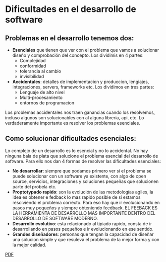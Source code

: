 # Dificultades en el desarrollo de software

## Problemas en el desarrollo tenemos dos:

- **Esenciales** que tienen que ver con el problema que vamos a solucionar diseño y comprobación del concepto. Los dividimis en 4 partes:
    - Complejidad
    - conformidad
    - tolerancia al cambio
    - invisibilidad
- **Accidentales**: detalles de implementacion y produccion, lengiajes, integraciones, servers, frameworks etc. Los dividimos en tres partes:
    - Lenguaje de alto nivel
    - Multi-procesamiento
    - entornos de programacion

Los problemas accidentales nos traen ganancias cuando los resolvemos, incluso algunos son solucionables con al alguna libreria, api, etc. Lo verdaderamente importante es resolver los problemas esenciales.

## Como solucionar dificultades esenciales:

Lo complejo de un desarrollo es lo esencial y no lo accidental. No hay ninguna bala de plata que solucione el problema esencial del desarrollo de software. Para ello nos dan 4 formas de resolver las dificultades esenciales:

- **No desarrollar**: siempre que podamos primero ver si el problema se puede solucionar con un software ya existente, con algo de open source, servicios, integraciones y soluciones pequeñas que solucionen parte del probela etc.
- **Proptotypado rapido**: son la evolución de las metodologías agiles, la idea es obtener e fedback lo mas rapido posible de si estamos resolviendo el problema correcto. Para eso hay que ir evolucionando en pasos muy pequeños y siempre obteniendo feedback. EL FEEBACK ES LA HERRAMIENTA DE DESARROLLO MAS IMPORTANTE DENTRO DEL DESARROLLO DE SOFTWARE MODERNO.
- **Desarrollo evolutivo**: esta relacionado al tipiado rapido, consta de ir desarrollando en pasos pequeños e ir evolucionando en ese sentido.
- **Grandes diseñadores**: personas que tengan la capacidad de diseñar una solucion simple y que resuleva el problema de la mejor forma y con la mejor calidad.

[PDF](https://docs.google.com/presentation/d/1grQkWQaTYYoQHApmja51Chlg9gZhaDhwlhnXr-WsLrg/edit#slide=id.g30eead3e6c_1_30)

